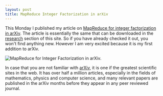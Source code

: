 ```yaml
---
layout: post
title: MapReduce Integer Factorization in arXiv
---
```


<p>
This Monday I published my article on
<a href="http://arxiv.org/abs/1001.0421">MapReduce for integer factorization
  in arXiv</a>. The article is essentially the same that can be downloaded
in the <a href="/research">research</a> section of this site. So if you have
already checked it out, you won't find anything new. However I am very excited
because it is my first addition to arXiv.
</p>

<img src="/img/mapreduce-integer-factorization-arxiv.png"
    alt="MapReduce for Integer Factorization in arXiv." />

<p>
In case that you are not familiar with
<a href="http://www.arxiv.org">arXiv</a>, it is one if the greatest scientific
sites in the web. It has over half a million articles, especially in the
fields of mathematics, physics and computer science, and many relevant papers
are published in the arXiv months before they appear in any peer reviewed
journal.
</p>
